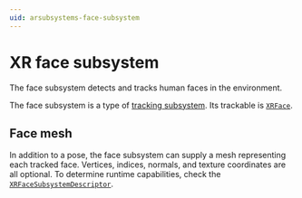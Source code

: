 ```yaml
---
uid: arsubsystems-face-subsystem
---
```

# XR face subsystem

The face subsystem detects and tracks human faces in the environment.

The face subsystem is a type of [tracking subsystem](arsubsystems.md#tracking-subsystems). Its trackable is [`XRFace`](xref:UnityEngine.XR.ARSubsystems.XRFace).

## Face mesh

In addition to a pose, the face subsystem can supply a mesh representing each tracked face. Vertices, indices, normals, and texture coordinates are all optional. To determine runtime capabilities, check the [`XRFaceSubsystemDescriptor`](xref:UnityEngine.XR.ARSubsystems.XRFaceSubsystemDescriptor).
